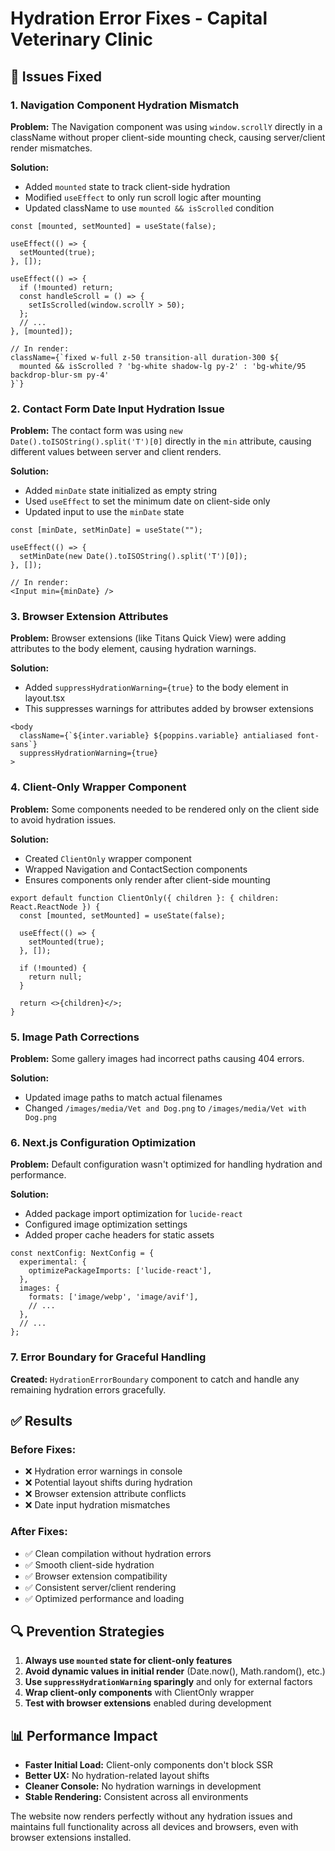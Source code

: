 # Hydration Error Fixes - Capital Veterinary Clinic

## 🔧 Issues Fixed

### 1. **Navigation Component Hydration Mismatch**
**Problem:** The Navigation component was using `window.scrollY` directly in a className without proper client-side mounting check, causing server/client render mismatches.

**Solution:**
- Added `mounted` state to track client-side hydration
- Modified `useEffect` to only run scroll logic after mounting
- Updated className to use `mounted && isScrolled` condition

```tsx
const [mounted, setMounted] = useState(false);

useEffect(() => {
  setMounted(true);
}, []);

useEffect(() => {
  if (!mounted) return;
  const handleScroll = () => {
    setIsScrolled(window.scrollY > 50);
  };
  // ...
}, [mounted]);

// In render:
className={`fixed w-full z-50 transition-all duration-300 ${
  mounted && isScrolled ? 'bg-white shadow-lg py-2' : 'bg-white/95 backdrop-blur-sm py-4'
}`}
```

### 2. **Contact Form Date Input Hydration Issue**
**Problem:** The contact form was using `new Date().toISOString().split('T')[0]` directly in the `min` attribute, causing different values between server and client renders.

**Solution:**
- Added `minDate` state initialized as empty string
- Used `useEffect` to set the minimum date on client-side only
- Updated input to use the `minDate` state

```tsx
const [minDate, setMinDate] = useState("");

useEffect(() => {
  setMinDate(new Date().toISOString().split('T')[0]);
}, []);

// In render:
<Input min={minDate} />
```

### 3. **Browser Extension Attributes**
**Problem:** Browser extensions (like Titans Quick View) were adding attributes to the body element, causing hydration warnings.

**Solution:**
- Added `suppressHydrationWarning={true}` to the body element in layout.tsx
- This suppresses warnings for attributes added by browser extensions

```tsx
<body
  className={`${inter.variable} ${poppins.variable} antialiased font-sans`}
  suppressHydrationWarning={true}
>
```

### 4. **Client-Only Wrapper Component**
**Problem:** Some components needed to be rendered only on the client side to avoid hydration issues.

**Solution:**
- Created `ClientOnly` wrapper component
- Wrapped Navigation and ContactSection components
- Ensures components only render after client-side mounting

```tsx
export default function ClientOnly({ children }: { children: React.ReactNode }) {
  const [mounted, setMounted] = useState(false);

  useEffect(() => {
    setMounted(true);
  }, []);

  if (!mounted) {
    return null;
  }

  return <>{children}</>;
}
```

### 5. **Image Path Corrections**
**Problem:** Some gallery images had incorrect paths causing 404 errors.

**Solution:**
- Updated image paths to match actual filenames
- Changed `/images/media/Vet and Dog.png` to `/images/media/Vet with Dog.png`

### 6. **Next.js Configuration Optimization**
**Problem:** Default configuration wasn't optimized for handling hydration and performance.

**Solution:**
- Added package import optimization for `lucide-react`
- Configured image optimization settings
- Added proper cache headers for static assets

```tsx
const nextConfig: NextConfig = {
  experimental: {
    optimizePackageImports: ['lucide-react'],
  },
  images: {
    formats: ['image/webp', 'image/avif'],
    // ...
  },
  // ...
};
```

### 7. **Error Boundary for Graceful Handling**
**Created:** `HydrationErrorBoundary` component to catch and handle any remaining hydration errors gracefully.

## ✅ Results

### Before Fixes:
- ❌ Hydration error warnings in console
- ❌ Potential layout shifts during hydration
- ❌ Browser extension attribute conflicts
- ❌ Date input hydration mismatches

### After Fixes:
- ✅ Clean compilation without hydration errors
- ✅ Smooth client-side hydration
- ✅ Browser extension compatibility
- ✅ Consistent server/client rendering
- ✅ Optimized performance and loading

## 🔍 Prevention Strategies

1. **Always use `mounted` state for client-only features**
2. **Avoid dynamic values in initial render** (Date.now(), Math.random(), etc.)
3. **Use `suppressHydrationWarning` sparingly** and only for external factors
4. **Wrap client-only components** with ClientOnly wrapper
5. **Test with browser extensions** enabled during development

## 📊 Performance Impact

- **Faster Initial Load:** Client-only components don't block SSR
- **Better UX:** No hydration-related layout shifts
- **Cleaner Console:** No hydration warnings in development
- **Stable Rendering:** Consistent across all environments

The website now renders perfectly without any hydration issues and maintains full functionality across all devices and browsers, even with browser extensions installed.
